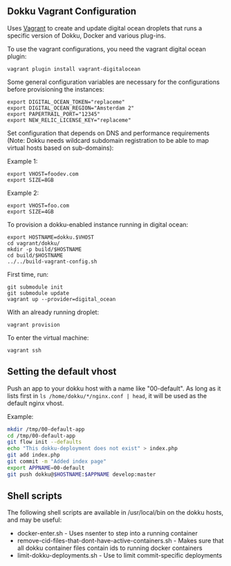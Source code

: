 Dokku Vagrant Configuration
-----------------------------

Uses [Vagrant](http://www.vagrantup.com/) to create and update digital ocean droplets that runs a specific version of Dokku, Docker and various plug-ins.

To use the vagrant configurations, you need the vagrant digital ocean plugin:

    vagrant plugin install vagrant-digitalocean

Some general configuration variables are necessary for the configurations before provisioning the instances:

    export DIGITAL_OCEAN_TOKEN="replaceme"
    export DIGITAL_OCEAN_REGION="Amsterdam 2"
    export PAPERTRAIL_PORT="12345"
    export NEW_RELIC_LICENSE_KEY="replaceme"

Set configuration that depends on DNS and performance requirements (Note: Dokku needs wildcard subdomain registration to be able to map virtual hosts based on sub-domains):

Example 1:

    export VHOST=foodev.com
    export SIZE=8GB

Example 2:

    export VHOST=foo.com
    export SIZE=4GB

To provision a dokku-enabled instance running in digital ocean:

    export HOSTNAME=dokku.$VHOST
    cd vagrant/dokku/
    mkdir -p build/$HOSTNAME
    cd build/$HOSTNAME
    ../../build-vagrant-config.sh

First time, run:

    git submodule init
    git submodule update
    vagrant up --provider=digital_ocean

With an already running droplet:

    vagrant provision

To enter the virtual machine:

    vagrant ssh

## Setting the default vhost

Push an app to your dokku host with a name like "00-default". As long as it lists first in `ls /home/dokku/*/nginx.conf | head`, it will be used as the default nginx vhost.

Example:

```bash
mkdir /tmp/00-default-app
cd /tmp/00-default-app
git flow init --defaults
echo "This dokku-deployment does not exist" > index.php
git add index.php
git commit -m "Added index page"
export APPNAME=00-default
git push dokku@$HOSTNAME:$APPNAME develop:master
```

## Shell scripts

The following shell scripts are available in /usr/local/bin on the dokku hosts, and may be useful:

* docker-enter.sh - Uses nsenter to step into a running container
* remove-cid-files-that-dont-have-active-containers.sh - Makes sure that all dokku container files contain ids to running docker containers
* limit-dokku-deployments.sh - Use to limit commit-specific deployments
